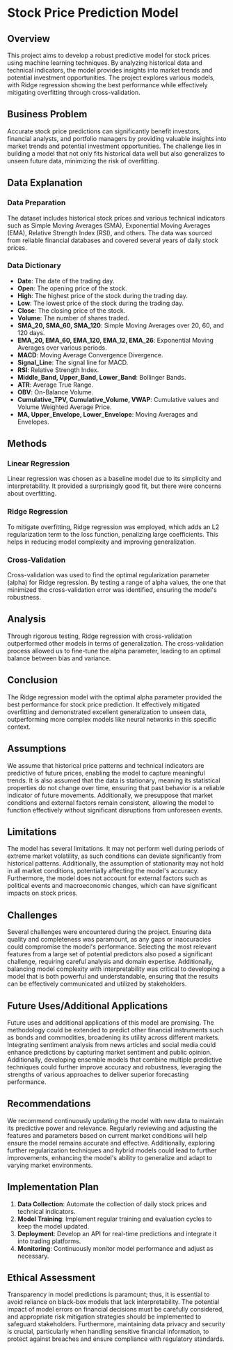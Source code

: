 # Stock Price Prediction Model

## Overview

This project aims to develop a robust predictive model for stock prices using machine learning techniques. By analyzing historical data and technical indicators, the model provides insights into market trends and potential investment opportunities. The project explores various models, with Ridge regression showing the best performance while effectively mitigating overfitting through cross-validation.

## Business Problem

Accurate stock price predictions can significantly benefit investors, financial analysts, and portfolio managers by providing valuable insights into market trends and potential investment opportunities. The challenge lies in building a model that not only fits historical data well but also generalizes to unseen future data, minimizing the risk of overfitting.

## Data Explanation

### Data Preparation

The dataset includes historical stock prices and various technical indicators such as Simple Moving Averages (SMA), Exponential Moving Averages (EMA), Relative Strength Index (RSI), and others. The data was sourced from reliable financial databases and covered several years of daily stock prices.

### Data Dictionary

- **Date**: The date of the trading day.
- **Open**: The opening price of the stock.
- **High**: The highest price of the stock during the trading day.
- **Low**: The lowest price of the stock during the trading day.
- **Close**: The closing price of the stock.
- **Volume**: The number of shares traded.
- **SMA_20, SMA_60, SMA_120**: Simple Moving Averages over 20, 60, and 120 days.
- **EMA_20, EMA_60, EMA_120, EMA_12, EMA_26**: Exponential Moving Averages over various periods.
- **MACD**: Moving Average Convergence Divergence.
- **Signal_Line**: The signal line for MACD.
- **RSI**: Relative Strength Index.
- **Middle_Band, Upper_Band, Lower_Band**: Bollinger Bands.
- **ATR**: Average True Range.
- **OBV**: On-Balance Volume.
- **Cumulative_TPV, Cumulative_Volume, VWAP**: Cumulative values and Volume Weighted Average Price.
- **MA, Upper_Envelope, Lower_Envelope**: Moving Averages and Envelopes.

## Methods

### Linear Regression

Linear regression was chosen as a baseline model due to its simplicity and interpretability. It provided a surprisingly good fit, but there were concerns about overfitting.

### Ridge Regression

To mitigate overfitting, Ridge regression was employed, which adds an L2 regularization term to the loss function, penalizing large coefficients. This helps in reducing model complexity and improving generalization.

### Cross-Validation

Cross-validation was used to find the optimal regularization parameter (alpha) for Ridge regression. By testing a range of alpha values, the one that minimized the cross-validation error was identified, ensuring the model's robustness.

## Analysis

Through rigorous testing, Ridge regression with cross-validation outperformed other models in terms of generalization. The cross-validation process allowed us to fine-tune the alpha parameter, leading to an optimal balance between bias and variance.

## Conclusion

The Ridge regression model with the optimal alpha parameter provided the best performance for stock price prediction. It effectively mitigated overfitting and demonstrated excellent generalization to unseen data, outperforming more complex models like neural networks in this specific context.

## Assumptions

We assume that historical price patterns and technical indicators are predictive of future prices, enabling the model to capture meaningful trends. It is also assumed that the data is stationary, meaning its statistical properties do not change over time, ensuring that past behavior is a reliable indicator of future movements. Additionally, we presuppose that market conditions and external factors remain consistent, allowing the model to function effectively without significant disruptions from unforeseen events.

## Limitations

The model has several limitations. It may not perform well during periods of extreme market volatility, as such conditions can deviate significantly from historical patterns. Additionally, the assumption of stationarity may not hold in all market conditions, potentially affecting the model's accuracy. Furthermore, the model does not account for external factors such as political events and macroeconomic changes, which can have significant impacts on stock prices.

## Challenges

Several challenges were encountered during the project. Ensuring data quality and completeness was paramount, as any gaps or inaccuracies could compromise the model's performance. Selecting the most relevant features from a large set of potential predictors also posed a significant challenge, requiring careful analysis and domain expertise. Additionally, balancing model complexity with interpretability was critical to developing a model that is both powerful and understandable, ensuring that the results can be effectively communicated and utilized by stakeholders.

## Future Uses/Additional Applications

Future uses and additional applications of this model are promising. The methodology could be extended to predict other financial instruments such as bonds and commodities, broadening its utility across different markets. Integrating sentiment analysis from news articles and social media could enhance predictions by capturing market sentiment and public opinion. Additionally, developing ensemble models that combine multiple predictive techniques could further improve accuracy and robustness, leveraging the strengths of various approaches to deliver superior forecasting performance.

## Recommendations

We recommend continuously updating the model with new data to maintain its predictive power and relevance. Regularly reviewing and adjusting the features and parameters based on current market conditions will help ensure the model remains accurate and effective. Additionally, exploring further regularization techniques and hybrid models could lead to further improvements, enhancing the model's ability to generalize and adapt to varying market environments.

## Implementation Plan

1. **Data Collection**: Automate the collection of daily stock prices and technical indicators.
2. **Model Training**: Implement regular training and evaluation cycles to keep the model updated.
3. **Deployment**: Develop an API for real-time predictions and integrate it into trading platforms.
4. **Monitoring**: Continuously monitor model performance and adjust as necessary.

## Ethical Assessment

Transparency in model predictions is paramount; thus, it is essential to avoid reliance on black-box models that lack interpretability. The potential impact of model errors on financial decisions must be carefully considered, and appropriate risk mitigation strategies should be implemented to safeguard stakeholders. Furthermore, maintaining data privacy and security is crucial, particularly when handling sensitive financial information, to protect against breaches and ensure compliance with regulatory standards.

